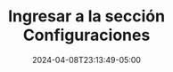 ---
weight: 555
title: "Ingresar a la sección Configuraciones"
description: "Ingresar a la sección Configuraciones"
icon: "category"
color: "primary"
date: "2024-04-08T23:13:49-05:00"
lastmod: "2024-04-08T23:13:49-05:00"
draft: false
toc: true
---